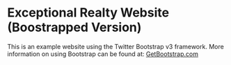 # Exceptional Realty Website (Boostrapped Version)

This is an example website using the Twitter Bootstrap v3 framework.
More information on using Bootstrap can be found at: [GetBootstrap.com](http://getbootstrap.com)